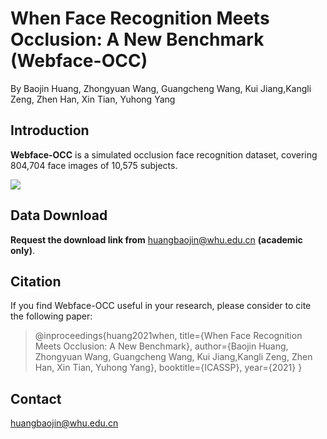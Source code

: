 # When Face Recognition Meets Occlusion: A New Benchmark (Webface-OCC)
By Baojin Huang, Zhongyuan Wang, Guangcheng Wang, Kui Jiang,Kangli Zeng, Zhen Han, Xin Tian, Yuhong Yang

## Introduction

 **Webface-OCC** is a simulated occlusion face recognition dataset, covering 804,704 face images of 10,575 subjects.

![](C:\Users\12045\Desktop\Webface-OCC\images\data.png)

## Data Download

**Request the download link from** huangbaojin@whu.edu.cn **(academic only)**.

## Citation

If you find Webface-OCC useful in your research, please consider to cite the following paper:

> @inproceedings{huang2021when,
>   title={When Face Recognition Meets Occlusion: A New Benchmark},
>   author={Baojin Huang, Zhongyuan Wang, Guangcheng Wang, Kui Jiang,Kangli Zeng, Zhen Han, Xin Tian, Yuhong Yang},
>   booktitle={ICASSP},
>   year={2021}
> }

## Contact

huangbaojin@whu.edu.cn